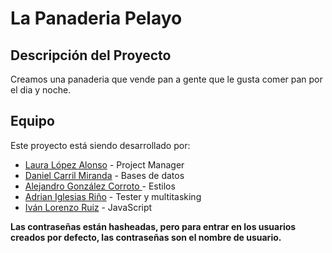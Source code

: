 # La Panaderia Pelayo

## Descripción del Proyecto
Creamos una panaderia que vende pan a gente que le gusta comer pan por el dia y noche.

## Equipo
Este proyecto está siendo desarrollado por:

- [Laura López Alonso](https://github.com/laurity) - Project Manager
- [Daniel Carril Miranda](https://github.com/Daniel-Carril-Miranda) - Bases de datos
- [Alejandro González Corroto ](https://github.com/usuario3) - Estilos
- [Adrian Iglesias Riño](https://github.com/Torremolinos) - Tester y multitasking
- [Iván Lorenzo Ruiz](https://github.com/ivanlr96) - JavaScript

**Las contraseñas están hasheadas, pero para entrar en los usuarios creados por defecto, las contraseñas son el nombre de usuario.**